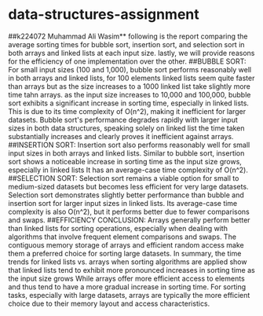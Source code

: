 # data-structures-assignment
##k224072 Muhammad Ali Wasim**
following is the report comparing the average sorting times for bubble sort, insertion sort, and selection sort in both arrays and linked lists at each input size. lastly, we will provide reasons for the efficiency of one implementation over the other.
##BUBBLE SORT:
For small input sizes (100 and 1,000), bubble sort performs reasonably well in both arrays and linked lists, for 100 elements linked lists seem quite faster than arrays but as the size increases to a 1000 linked list take slightly more time tahn arrays.
as the input size increases to 10,000 and 100,000, bubble sort exhibits a significant increase in sorting time, especially in linked lists. This is due to its time complexity of O(n^2), making it inefficient for larger datasets.
Bubble sort's performance degrades rapidly with larger input sizes in both data structures, speaking solely on linked list the time taken substantially increases and clearly proves it inefficient against arrays.
##INSERTION SORT:
Insertion sort also performs reasonably well for small input sizes in both arrays and linked lists.
Similar to bubble sort, insertion sort shows a noticeable increase in sorting time as the input size grows, especially in linked lists It has an average-case time complexity of O(n^2).
##SELECTION SORT:
Selection sort remains a viable option for small to medium-sized datasets but becomes less efficient for very large datasets.
Selection sort demonstrates  slightly better performance than bubble and insertion sort for larger input sizes in linked lists.
Its average-case time complexity is also O(n^2), but it performs better due to fewer comparisons and swaps.
##EFFICIENCY CONCLUSION:
Arrays generally perform better than linked lists for sorting operations, especially when dealing with algorithms that involve frequent element comparisons and swaps.
The contiguous memory storage of arrays and efficient random access make them a preferred choice for sorting large datasets.
In summary, the time trends for linked lists vs. arrays when sorting algorithms are applied show that linked lists tend to exhibit more pronounced increases in sorting time as the input size grows
While arrays offer more efficient access to elements and thus tend to have a more gradual increase in sorting time. 
For sorting tasks, especially with large datasets, arrays are typically the more efficient choice due to their memory layout and access characteristics.
